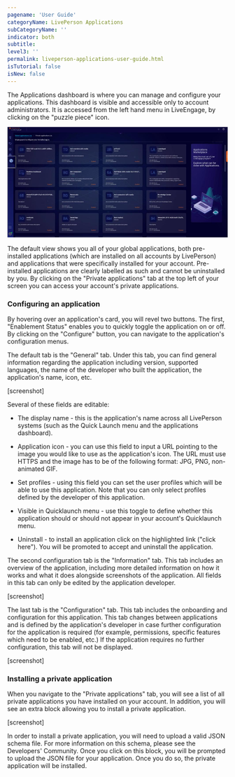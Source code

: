 ```yaml
---
pagename: 'User Guide'
categoryName: LivePerson Applications
subCategoryName: ''
indicator: both
subtitle:
level3: ''
permalink: liveperson-applications-user-guide.html
isTutorial: false
isNew: false
---
```


The Applications dashboard is where you can manage and configure your applications. This dashboard is visible and accessible only to account administrators. It is accessed from the left hand menu in LiveEngage, by clicking on the "puzzle piece" icon.

![](img/appsUI2.jpg)

The default view shows you all of your global applications, both pre-installed applications (which are installed on all accounts by LivePerson) and applications that were specifically installed for your account. Pre-installed applications are clearly labelled as such and cannot be uninstalled by you. By clicking on the "Private applications" tab at the top left of your screen you can access your account's private applications.

### Configuring an application

By hovering over an application's card, you will revel two buttons. The first, "Enablement Status" enables you to quickly toggle the application on or off. By clicking on the "Configure" button, you can navigate to the application's configuration menus.

The default tab is the "General" tab. Under this tab, you can find general information regarding the application including version, supported languages, the name of the developer who built the application, the application's name, icon, etc.

[screenshot]

Several of these fields are editable:

* The display name - this is the application's name across all LivePerson systems (such as the Quick Launch menu and the applications dashboard).

* Application icon - you can use this field to input a URL pointing to the image you would like to use as the application's icon. The URL must use HTTPS and the image has to be of the following format: JPG, PNG, non-animated GIF.

* Set profiles - using this field you can set the user profiles which will be able to use this application. Note that you can only select profiles defined by the developer of this application.

* Visible in Quicklaunch menu - use this toggle to define whether this application should or should not appear in your account's Quicklaunch menu.

* Uninstall - to install an application click on the highlighted link ("click here"). You will be promoted to accept and uninstall the application.

The second configuration tab is the "Information" tab. This tab includes an overview of the application, including more detailed information on how it works and what it does alongside screenshots of the application. All fields in this tab can only be edited by the application developer.

[screenshot]

The last tab is the "Configuration" tab. This tab includes the onboarding and configuration for this application. This tab changes between applications and is defined by the application's developer in case further configuration for the application is required (for example, permissions, specific features which need to be enabled, etc.) If the application requires no further configuration, this tab will not be displayed.

[screenshot]

### Installing a private application

When you navigate to the "Private applications" tab, you will see a list of all private applications you have installed on your account. In addition, you will see an extra block allowing you to install a private application.

[screenshot]

In order to install a private application, you will need to upload a valid JSON schema file. For more information on this schema, please see the Developers' Community. Once you click on this block, you will be prompted to upload the JSON file for your application. Once you do so, the private application will be installed.
